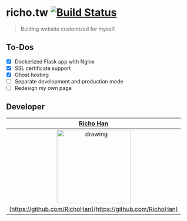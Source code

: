 # richo.tw [![Build Status](https://travis-ci.org/RichoHan/richo.tw.svg?branch=master)](https://travis-ci.org/RichoHan/richo.tw)
> Buiding website customized for myself.

## To-Dos
- [x] Dockerized Flask app with Nginx
- [x] SSL certificate support
- [x] Ghost hosting
- [ ] Separate development and production mode
- [ ] Redesign my own page

## Developer
|                          [**Richo Han**](https://richo.tw/)                          |
|:------------------------------------------------------------------------------------:|
|     <img src="https://richo.tw/static/img/face.jpg" alt="drawing" width="200"/>      |
|              [https://github.com/RichoHan](https://github.com/RichoHan)              |
